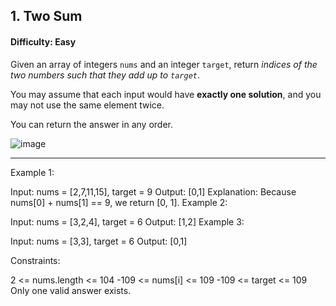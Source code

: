 ## 1. Two Sum

#### Difficulty: Easy

Given an array of integers ```nums``` and an integer ```target```, return _indices of the two numbers such that they add up to ```target```_.

You may assume that each input would have __exactly one solution__, and you may not use the same element twice.

You can return the answer in any order.

![image](https://user-images.githubusercontent.com/35042430/206969512-33916e55-9011-4318-962f-2930a8bff7ad.png)

---

Example 1:

Input: nums = [2,7,11,15], target = 9
Output: [0,1]
Explanation: Because nums[0] + nums[1] == 9, we return [0, 1].
Example 2:

Input: nums = [3,2,4], target = 6
Output: [1,2]
Example 3:

Input: nums = [3,3], target = 6
Output: [0,1]
 

Constraints:

2 <= nums.length <= 104
-109 <= nums[i] <= 109
-109 <= target <= 109
Only one valid answer exists.
